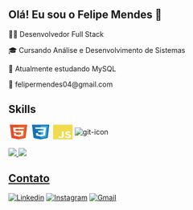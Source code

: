 ## Olá! Eu sou o Felipe Mendes 👋
<p>👨‍💻 Desenvolvedor Full Stack</p>
<p>🎓 Cursando Análise e Desenvolvimento de Sistemas</p>
<p>📘 Atualmente estudando MySQL</p>
<p>📩 felipermendes04@gmail.com</p>

## Skills
<div style="display: inline_block">
  <img align="center" alt="html-icon" height="30" width="40" src="https://raw.githubusercontent.com/devicons/devicon/master/icons/html5/html5-original.svg">
  <img align="center" alt="css-icon" height="30" width="40" src="https://raw.githubusercontent.com/devicons/devicon/master/icons/css3/css3-original.svg">
  <img align="center" alt="javascript-icon" height="30" width="40" src="https://raw.githubusercontent.com/devicons/devicon/master/icons/javascript/javascript-plain.svg">
   <img align="center" alt="git-icon" height="30" width="40" src="https://raw.githubusercontent.com/jmnote/z-icons/master/svg/git.svg">
</div><br>
<div>
  <a href="https://github.com/felipermendess">
  <img height="180em" src="https://github-readme-stats.vercel.app/api?username=felipermendess&show_icons=true&theme=dracula&include_all_commits=true&count_private=true"/>
  <img height="180em" src="https://github-readme-stats.vercel.app/api/top-langs/?username=felipermendess&layout=compact&langs_count=7&theme=dracula"/>
</div>


## Contato
[![Linkedin](https://img.shields.io/badge/LinkedIn-0077B5?style=for-the-badge&logo=linkedin&logoColor=white)](https://www.linkedin.com/in/felipermendess/)
[![Instagram](https://img.shields.io/badge/Instagram-E4405F?style=for-the-badge&logo=instagram&logoColor=white)](https://www.instagram.com/dev.felipermendess/)
[![Gmail](https://img.shields.io/badge/Gmail-D14836?style=for-the-badge&logo=gmail&logoColor=white)](mailto:felipermendes04@gmail.com)


